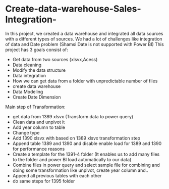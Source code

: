 # Create-data-warehouse-Sales-Integration-
In this project, we created a data warehouse and integrated all data sources with a different types of sources. We had a lot of challenges like integration of data and Date problem (Shamsi Date is not supported with Power BI) This project has 3 goals consist of:

- Get data from two sources (xlsvx,Acess)
- Data cleaning
- Modify the data structure
- Data integration
- How we can get data from a folder with unpredictable number of files
- create data warehouse
- Data Modeling
- Create Date Dimension

Main step of Transformation:
- get data from 1389 xlsvx (Transform data to power query)
- Clean data and unpivot it
- Add year column to table
- Change type
- Add 1390 xlsvx with based on 1389 xlsvx transformation step
- Append table 1389 and 1390 and disable enable load for 1389 and 1390 for performance reasons
- Create a template for the 1391-4 folder (It enables us to add many files to the folder and power BI load automatically to our data)
- Combine files in power query and select sample file for combining and doing some transformation like unpivot, create year column and..
- Append all previous tables with each other
- do same steps for 1395 folder
